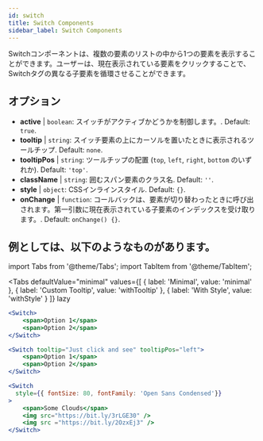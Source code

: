 ```yaml
---
id: switch
title: Switch Components
sidebar_label: Switch Components
---
```


Switchコンポーネントは、複数の要素のリストの中から1つの要素を表示することができます。ユーザーは、現在表示されている要素をクリックすることで、Switchタグの異なる子要素を循環させることができます。

## オプション

* __active__ | `boolean`: スイッチがアクティブかどうかを制御します。. Default: `true`.
* __tooltip__ | `string`: スイッチ要素の上にカーソルを置いたときに表示されるツールチップ. Default: `none`.
* __tooltipPos__ | `string`: ツールチップの配置 (`top`, `left`, `right`, `bottom` のいずれか). Default: `'top'`.
* __className__ | `string`: 囲むスパン要素のクラス名. Default: `''`.
* __style__ | `object`: CSSインラインスタイル. Default: `{}`.
* __onChange__ | `function`: コールバックは、要素が切り替わったときに呼び出されます。第一引数に現在表示されている子要素のインデックスを受け取ります。. Default: `onChange() {}`.


## 例としては、以下のようなものがあります。

import Tabs from '@theme/Tabs';
import TabItem from '@theme/TabItem';

<Tabs
    defaultValue="minimal"
    values={[
        { label: 'Minimal', value: 'minimal' },
        { label: 'Custom Tooltip', value: 'withTooltip' },
        { label: 'With Style', value: 'withStyle' }
    ]}
    lazy
>

<TabItem value="minimal">

```jsx live
<Switch>
    <span>Option 1</span>
    <span>Option 2</span>
</Switch>
```

</TabItem>

<TabItem value="withTooltip">

```jsx live
<Switch tooltip="Just click and see" tooltipPos="left">
    <span>Option 1</span>
    <span>Option 2</span>
</Switch>
```

</TabItem>

<TabItem value="withStyle">

```jsx live
<Switch  
  style={{ fontSize: 80, fontFamily: 'Open Sans Condensed'}} 
>
    <span>Some Clouds</span>
    <img src="https://bit.ly/3rLGE30" />
    <img src ="https://bit.ly/2OzxEj3" />
</Switch>
```

</TabItem>

</Tabs>
